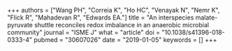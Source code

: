 +++
authors = ["Wang PH", "Correia K", "Ho HC", "Venayak N", "Nemr K", "Flick R", "Mahadevan R", "Edwards EA."]
title = "An interspecies malate-pyruvate shuttle reconciles redox imbalance in an anaerobic microbial community"
journal = "ISME J"
what = "article"
doi = "10.1038/s41396-018-0333-4"
pubmed = "30607026"
date = "2019-01-05"
keywords = []
+++

